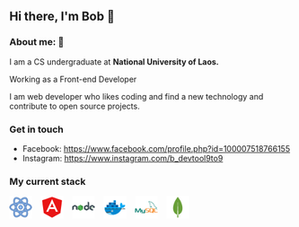 <h2>Hi there, I'm Bob 👋 </h2> 

<div style="margin: 12px 0;">
    <!-- <div></div> -->
</div>

### About me: 👻
<p>I am a CS undergraduate at  <strong>National University of Laos.</strong> </p>
<p>Working as a Front-end Developer</p>

<p>I am web developer who likes coding and find a new technology and contribute to open source projects. </p>

### Get in touch
<ul>
    <li> Facebook: <a href="https://www.facebook.com/profile.php?id=100007518766155" target="_blank">https://www.facebook.com/profile.php?id=100007518766155</a>
    <li> Instagram: <a href="https://www.instagram.com/b_devtool9to9/" target="_blank">https://www.instagram.com/b_devtool9to9</a>
</ul>
<!-- <div style="display: flex; gap: 10px;">
    <a href="https://www.facebook.com/profile.php?id=100007518766155" target="_blank">
        <img src="./images/facebook-icon.png" width="40px" alt="facebook" />
    </a>
    <a href="https://www.instagram.com/b_devtool9to9/" target="_blank">
        <img src="./images/Instagram-icon.png" width="40px" alt="instagram" />
    </a>
</div> -->


### My current stack
<div style="display: flex; gap: 1rem;">
    <a href="#">
        <img src="./images/react-icon.png" width="40px" alt="react" />
    </a>
    <a href="#">
        <img src="./images/angular-icon.png" width="40px" alt="angular" />
    </a>
    <a href="#">
        <img src="./images/node-icon.png" width="40px" alt="node" />
    </a>
    <a href="#">
        <img src="./images/docker-icon.png" width="40px" alt="docker" />
    </a>
    <a href="#">
        <img src="./images/mysql-icon.png" width="40px" alt="mysql" />
    </a>
    <a href="#">
        <img src="./images/mongo-icon.png" width="40px" alt="mongo" />
    </a>
</div>
